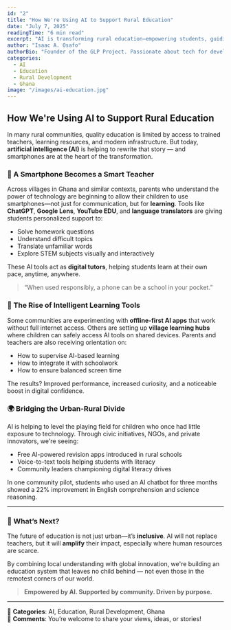```yaml
---
id: "2"
title: "How We're Using AI to Support Rural Education"
date: "July 7, 2025"
readingTime: "6 min read"
excerpt: "AI is transforming rural education—empowering students, guiding parents, and unlocking new learning pathways through smartphones and digital tools."
author: "Isaac A. Osafo"
authorBio: "Founder of the GLP Project. Passionate about tech for development and education equity."
categories:
  - AI
  - Education
  - Rural Development
  - Ghana
image: "/images/ai-education.jpg"
---
```


## How We're Using AI to Support Rural Education

In many rural communities, quality education is limited by access to trained teachers, learning resources, and modern infrastructure. But today, **artificial intelligence (AI)** is helping to rewrite that story — and smartphones are at the heart of the transformation.

### 📱 A Smartphone Becomes a Smart Teacher

Across villages in Ghana and similar contexts, parents who understand the power of technology are beginning to allow their children to use smartphones—not just for communication, but for **learning**. Tools like **ChatGPT**, **Google Lens**, **YouTube EDU**, and **language translators** are giving students personalized support to:

- Solve homework questions
- Understand difficult topics
- Translate unfamiliar words
- Explore STEM subjects visually and interactively

These AI tools act as **digital tutors**, helping students learn at their own pace, anytime, anywhere.

> “When used responsibly, a phone can be a school in your pocket.”

### 🤖 The Rise of Intelligent Learning Tools

Some communities are experimenting with **offline-first AI apps** that work without full internet access. Others are setting up **village learning hubs** where children can safely access AI tools on shared devices. Parents and teachers are also receiving orientation on:

- How to supervise AI-based learning
- How to integrate it with schoolwork
- How to ensure balanced screen time

The results? Improved performance, increased curiosity, and a noticeable boost in digital confidence.

### 🌍 Bridging the Urban-Rural Divide

AI is helping to level the playing field for children who once had little exposure to technology. Through civic initiatives, NGOs, and private innovators, we're seeing:

- Free AI-powered revision apps introduced in rural schools
- Voice-to-text tools helping students with literacy
- Community leaders championing digital literacy drives

In one community pilot, students who used an AI chatbot for three months showed a 22% improvement in English comprehension and science reasoning.

---

### 🔮 What’s Next?

The future of education is not just urban—it’s **inclusive**. AI will not replace teachers, but it will **amplify** their impact, especially where human resources are scarce.

By combining local understanding with global innovation, we're building an education system that leaves no child behind — not even those in the remotest corners of our world.

> **Empowered by AI. Supported by community. Driven by purpose.**

---

📂 **Categories**: AI, Education, Rural Development, Ghana  
💬 **Comments**: You’re welcome to share your views, ideas, or stories!

